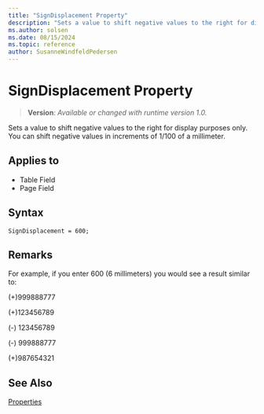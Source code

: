 ```yaml
---
title: "SignDisplacement Property"
description: "Sets a value to shift negative values to the right for display purposes only."
ms.author: solsen
ms.date: 08/15/2024
ms.topic: reference
author: SusanneWindfeldPedersen
---
```

[//]: # (START>DO_NOT_EDIT)
[//]: # (IMPORTANT:Do not edit any of the content between here and the END>DO_NOT_EDIT.)
[//]: # (Any modifications should be made in the .xml files in the ModernDev repo.)
# SignDisplacement Property
> **Version**: _Available or changed with runtime version 1.0._

Sets a value to shift negative values to the right for display purposes only. You can shift negative values in increments of 1/100 of a millimeter.

## Applies to
-   Table Field
-   Page Field

[//]: # (IMPORTANT: END>DO_NOT_EDIT)


## Syntax

```AL
SignDisplacement = 600; 
```
  
## Remarks  

For example, if you enter 600 (6 millimeters) you would see a result similar to:  
  
(+)999888777  
  
(+)123456789  
  
(-) 123456789  
  
(-) 999888777  
  
(+)987654321  
  
## See Also  

[Properties](devenv-properties.md)